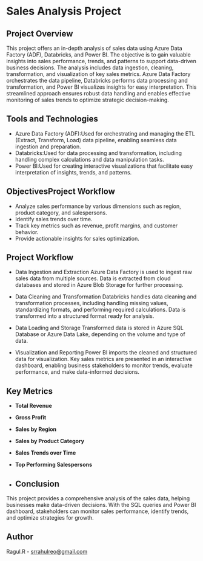 # Sales Analysis Project

## Project Overview
This project offers an in-depth analysis of sales data using Azure Data Factory (ADF), Databricks, and Power BI. The objective is to gain valuable insights into sales performance, trends, and patterns to support data-driven business decisions. The analysis includes data ingestion, cleaning, transformation, and visualization of key sales metrics. Azure Data Factory orchestrates the data pipeline, Databricks performs data processing and transformation, and Power BI visualizes insights for easy interpretation. This streamlined approach ensures robust data handling and enables effective monitoring of sales trends to optimize strategic decision-making.

## Tools and Technologies
- Azure Data Factory (ADF):Used for orchestrating and managing the ETL (Extract, Transform, Load) data pipeline, enabling seamless data ingestion and preparation.
- Databricks:Used for data processing and transformation, including handling complex calculations and data manipulation tasks.
- Power BI:Used for creating interactive visualizations that facilitate easy interpretation of insights, trends, and patterns.
## ObjectivesProject Workflow
- Analyze sales performance by various dimensions such as region, product category, and salespersons.
- Identify sales trends over time.
- Track key metrics such as revenue, profit margins, and customer behavior.
- Provide actionable insights for sales optimization.
## Project Workflow
- Data Ingestion and Extraction
Azure Data Factory is used to ingest raw sales data from multiple sources. Data is extracted from cloud databases and stored in Azure Blob Storage for further processing.

- Data Cleaning and Transformation
Databricks handles data cleaning and transformation processes, including handling missing values, standardizing formats, and performing required calculations. Data is transformed into a structured format ready for analysis.

- Data Loading and Storage
Transformed data is stored in Azure SQL Database or Azure Data Lake, depending on the volume and type of data.

- Visualization and Reporting
Power BI imports the cleaned and structured data for visualization. Key sales metrics are presented in an interactive dashboard, enabling business stakeholders to monitor trends, evaluate performance, and make data-informed decisions.
## Key Metrics
- **Total Revenue**
- **Gross Profit**
- **Sales by Region**
- **Sales by Product Category**
- **Sales Trends over Time**
- **Top Performing Salespersons**
 
- ## Conclusion
This project provides a comprehensive analysis of the sales data, helping businesses make data-driven decisions. With the SQL queries and Power BI dashboard, stakeholders can monitor sales performance, identify trends, and optimize strategies for growth.

## Author
Ragul.R - srrahulreo@gmail.com
